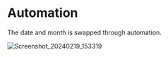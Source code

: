 # Automation
The date and month is swapped through automation.


![Screenshot_20240219_153319](https://github.com/Keerthana-17/Automation/assets/70113034/b495493d-14d3-4493-8753-ce3d1b73664f)
